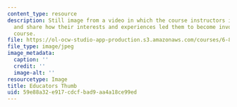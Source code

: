 ```yaml
---
content_type: resource
description: Still image from a video in which the course instructors introduce themselves
  and share how their interests and experiences led them to become involved with the
  course.
file: https://ol-ocw-studio-app-production.s3.amazonaws.com/courses/6-811-principles-and-practice-of-assistive-technology-fall-2014/59e88a32e917cdcfbad9aa4a18ce99ed_educators_thumb.jpg
file_type: image/jpeg
image_metadata:
  caption: ''
  credit: ''
  image-alt: ''
resourcetype: Image
title: Educators Thumb
uid: 59e88a32-e917-cdcf-bad9-aa4a18ce99ed
---
```

